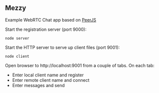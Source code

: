 ## Mezzy

Example WebRTC Chat app based on [PeerJS](https://github.com/peers/peerjs)   

Start the registration server (port 9000):

    node server

Start the HTTP server to serve up client files (port 9001):

    node client

Open browser to http://localhost:9001 from a couple of tabs. On each tab:

*   Enter local client name and register   
*   Enter remote client name and connect
*   Enter messages and send

